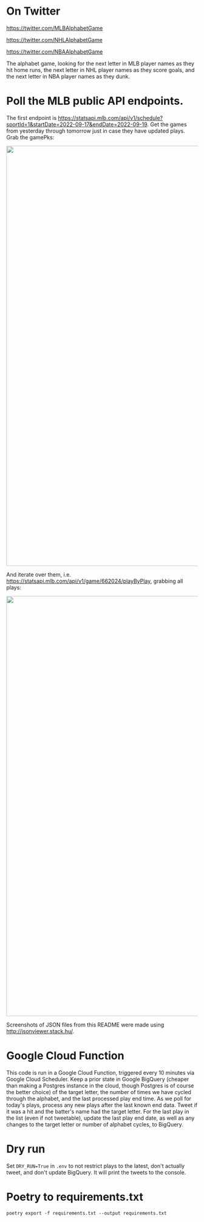 # On Twitter

https://twitter.com/MLBAlphabetGame

https://twitter.com/NHLAlphabetGame

https://twitter.com/NBAAlphabetGame

The alphabet game, looking for the next letter in MLB player names as they hit home runs, the next letter in NHL player names as they score goals, and the next letter in NBA player names as they dunk.

# Poll the MLB public API endpoints.

The first endpoint is https://statsapi.mlb.com/api/v1/schedule?sportId=1&startDate=2022-09-17&endDate=2022-09-19. Get the games from yesterday through tomorrow just in case they have updated plays. Grab the gamePks:

<img width="1104" src="https://camo.githubusercontent.com/7a0ffceaea7abe4f1ebc0ff6295c331fe2ed428d9c4622aeaf11c278417a2894/68747470733a2f2f73746f726167652e676f6f676c65617069732e636f6d2f677265672d66696e6c65792d7075626c69632f7363686564756c652e706e67">

And iterate over them, i.e. https://statsapi.mlb.com/api/v1/game/662024/playByPlay, grabbing all plays:

<img width="1104" src="https://camo.githubusercontent.com/386896740a8230126d8f45ab95f839481d7ca5e9ea7bdf10b7814f8e50327c88/68747470733a2f2f73746f726167652e676f6f676c65617069732e636f6d2f677265672d66696e6c65792d7075626c69632f706c6179732e706e67">

Screenshots of JSON files from this README were made using http://jsonviewer.stack.hu/.

# Google Cloud Function

This code is run in a Google Cloud Function, triggered every 10 minutes via Google Cloud Scheduler. Keep a prior state in Google BigQuery (cheaper than making a Postgres instance in the cloud, though Postgres is of course the better choice) of the target letter, the number of times we have cycled through the alphabet, and the last processed play end time. As we poll for today's plays, process any new plays after the last known end data. Tweet if it was a hit and the batter's name had the target letter. For the last play in the list (even if not tweetable), update the last play end date, as well as any changes to the target letter or number of alphabet cycles, to BigQuery.

# Dry run

Set `DRY_RUN=True` in `.env` to not restrict plays to the latest, don't actually tweet, and don't update BigQuery. It will print the tweets to the console.

# Poetry to requirements.txt

```shell
poetry export -f requirements.txt --output requirements.txt
```
